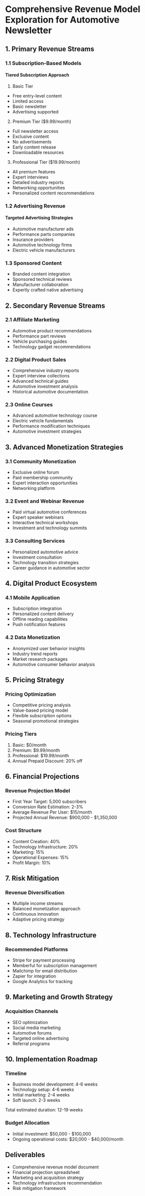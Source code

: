 # Comprehensive Revenue Model Exploration for Automotive Newsletter

## 1. Primary Revenue Streams

### 1.1 Subscription-Based Models

#### Tiered Subscription Approach

1. Basic Tier

- Free entry-level content
- Limited access
- Basic newsletter
- Advertising supported

2. Premium Tier ($9.99/month)

- Full newsletter access
- Exclusive content
- No advertisements
- Early content release
- Downloadable resources

3. Professional Tier ($19.99/month)

- All premium features
- Expert interviews
- Detailed industry reports
- Networking opportunities
- Personalized content recommendations

### 1.2 Advertising Revenue

#### Targeted Advertising Strategies

- Automotive manufacturer ads
- Performance parts companies
- Insurance providers
- Automotive technology firms
- Electric vehicle manufacturers

### 1.3 Sponsored Content

- Branded content integration
- Sponsored technical reviews
- Manufacturer collaboration
- Expertly crafted native advertising

## 2. Secondary Revenue Streams

### 2.1 Affiliate Marketing

- Automotive product recommendations
- Performance part reviews
- Vehicle purchasing guides
- Technology gadget recommendations

### 2.2 Digital Product Sales

- Comprehensive industry reports
- Expert interview collections
- Advanced technical guides
- Automotive investment analysis
- Historical automotive documentation

### 2.3 Online Courses

- Advanced automotive technology course
- Electric vehicle fundamentals
- Performance modification techniques
- Automotive investment strategies

## 3. Advanced Monetization Strategies

### 3.1 Community Monetization

- Exclusive online forum
- Paid membership community
- Expert interaction opportunities
- Networking platform

### 3.2 Event and Webinar Revenue

- Paid virtual automotive conferences
- Expert speaker webinars
- Interactive technical workshops
- Investment and technology summits

### 3.3 Consulting Services

- Personalized automotive advice
- Investment consultation
- Technology transition strategies
- Career guidance in automotive sector

## 4. Digital Product Ecosystem

### 4.1 Mobile Application

- Subscription integration
- Personalized content delivery
- Offline reading capabilities
- Push notification features

### 4.2 Data Monetization

- Anonymized user behavior insights
- Industry trend reports
- Market research packages
- Automotive consumer behavior analysis

## 5. Pricing Strategy

### Pricing Optimization

- Competitive pricing analysis
- Value-based pricing model
- Flexible subscription options
- Seasonal promotional strategies

### Pricing Tiers

1. Basic: $0/month
2. Premium: $9.99/month
3. Professional: $19.99/month
4. Annual Prepaid Discount: 20% off

## 6. Financial Projections

### Revenue Projection Model

- First Year Target: 5,000 subscribers
- Conversion Rate Estimation: 2-3%
- Average Revenue Per User: $15/month
- Projected Annual Revenue: $900,000 - $1,350,000

### Cost Structure

- Content Creation: 40%
- Technology Infrastructure: 20%
- Marketing: 15%
- Operational Expenses: 15%
- Profit Margin: 10%

## 7. Risk Mitigation

### Revenue Diversification

- Multiple income streams
- Balanced monetization approach
- Continuous innovation
- Adaptive pricing strategy

## 8. Technology Infrastructure

### Recommended Platforms

- Stripe for payment processing
- Memberful for subscription management
- Mailchimp for email distribution
- Zapier for integration
- Google Analytics for tracking

## 9. Marketing and Growth Strategy

### Acquisition Channels

- SEO optimization
- Social media marketing
- Automotive forums
- Targeted online advertising
- Referral programs

## 10. Implementation Roadmap

### Timeline

- Business model development: 4-6 weeks
- Technology setup: 4-6 weeks
- Initial marketing: 2-4 weeks
- Soft launch: 2-3 weeks

Total estimated duration: 12-19 weeks

### Budget Allocation

- Initial investment: $50,000 - $100,000
- Ongoing operational costs: $20,000 - $40,000/month

## Deliverables

- Comprehensive revenue model document
- Financial projection spreadsheet
- Marketing and acquisition strategy
- Technology infrastructure recommendation
- Risk mitigation framework
